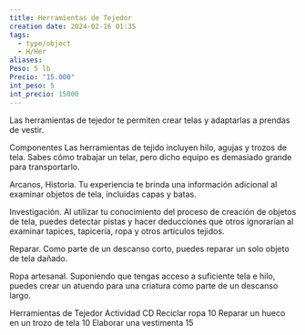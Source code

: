 ```yaml
---
title: Herramientas de Tejedor
creation date: 2024-02-16 01:35
tags:
  - type/object
  - H/Her
aliases: 
Peso: 5 lb
Precio: "15.000"
int_peso: 5
int_precio: 15000
---
```


Las herramientas de tejedor te permiten crear telas y adaptarlas a prendas de vestir. 

Componentes Las herramientas de tejido incluyen hilo, agujas y trozos de tela. Sabes cómo trabajar un telar, pero dicho equipo es demasiado grande para transportarlo.

Arcanos, Historia. Tu experiencia te brinda una información adicional al examinar objetos de tela, incluidas capas y batas.

Investigación. Al utilizar tu conocimiento del proceso de creación de objetos de tela, puedes detectar pistas y hacer deducciones que otros ignorarían al examinar tapices, tapicería, ropa y otros artículos tejidos.

Reparar. Como parte de un descanso corto, puedes reparar un solo objeto de tela dañado.

Ropa artesanal. Suponiendo que tengas acceso a suficiente tela e hilo, puedes crear un atuendo para una criatura como parte de un descanso largo.

Herramientas de Tejedor
Actividad                                                             CD
Reciclar ropa                                                        10
Reparar un hueco en un trozo de tela                10
Elaborar una vestimenta                                     15